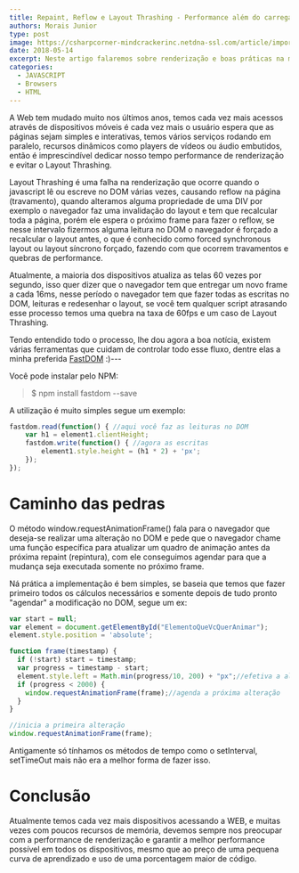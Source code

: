 ```yaml
---
title: Repaint, Reflow e Layout Thrashing - Performance além do carregamento
authors: Morais Junior
type: post
image: https://csharpcorner-mindcrackerinc.netdna-ssl.com/article/important-steps-to-increasing-web-api-performance/Images/pp.png
date: 2018-05-14
excerpt: Neste artigo falaremos sobre renderização e boas práticas na manipulação do DOM :)
categories:
  - JAVASCRIPT
  - Browsers  
  - HTML
---
```

A Web tem mudado muito nos últimos anos, temos cada vez mais acessos através de dispositivos móveis é cada vez mais o usuário espera que as páginas sejam simples e interativas, temos vários serviços rodando em paralelo, recursos dinâmicos como players de vídeos ou áudio embutidos, então é imprescindível dedicar nosso tempo  performance de renderização e evitar o Layout Thrashing.

Layout Thrashing é uma falha na renderização que ocorre quando o javascript lê ou escreve no DOM várias vezes, causando reflow na página (travamento), quando alteramos alguma propriedade de uma DIV por exemplo o navegador faz uma invalidação do layout e tem que recalcular toda a página, porém ele espera o próximo frame para fazer o reflow, se nesse intervalo fizermos alguma leitura no DOM o navegador é forçado a recalcular o layout antes, o que é conhecido como forced synchronous layout ou layout síncrono forçado, fazendo com que ocorrem travamentos e quebras de performance.

Atualmente, a maioria dos dispositivos atualiza as telas 60 vezes por segundo, isso quer dizer que o navegador tem que entregar um novo frame a cada 16ms, nesse período o navegador tem que fazer todas as escritas no DOM, leituras e redesenhar o layout, se você tem qualquer script atrasando esse processo temos uma quebra na taxa de 60fps e um caso de Layout Thrashing.

Tendo entendido todo o processo, lhe dou agora a boa notícia, existem várias ferramentas que cuidam de controlar todo esse fluxo, dentre elas a minha preferida [FastDOM](https://github.com/wilsonpage/fastdom "FastDOM") :)---

Você pode instalar pelo NPM:
> $ npm install fastdom --save

A utilização é muito simples segue um exemplo:
```javascript
fastdom.read(function() { //aqui você faz as leituras no DOM
    var h1 = element1.clientHeight;
    fastdom.write(function() { //agora as escritas
        element1.style.height = (h1 * 2) + 'px';
    });
});

```
# Caminho das pedras
O método window.requestAnimationFrame() fala para o navegador que deseja-se realizar uma alteração no DOM e pede que o navegador chame uma função específica para atualizar um quadro de animação antes da próxima repaint (repintura), com ele conseguimos agendar para que a mudança seja executada somente no próximo frame.

Ná prática a implementação é bem simples, se baseia que temos que fazer primeiro todos os cálculos necessários e somente depois de tudo pronto "agendar" a modificação no DOM, segue um ex:

```javascript
var start = null;
var element = document.getElementById("ElementoQueVcQuerAnimar");
element.style.position = 'absolute';

function frame(timestamp) {
  if (!start) start = timestamp;
  var progress = timestamp - start;  
  element.style.left = Math.min(progress/10, 200) + "px";//efetiva a alteração no DOM
  if (progress < 2000) {
    window.requestAnimationFrame(frame);//agenda a próxima alteração
  }
}

//inicia a primeira alteração
window.requestAnimationFrame(frame);
```
Antigamente só tínhamos os métodos de tempo como o setInterval, setTimeOut mais não era a melhor forma de fazer isso.

# Conclusão
Atualmente temos cada vez mais dispositivos acessando a WEB, e muitas vezes com poucos recursos de memória, devemos sempre nos preocupar com a performance de renderização e garantir a melhor performance possível em todos os dispositivos, mesmo que ao preço de uma pequena curva de aprendizado e uso de uma porcentagem maior de código.
